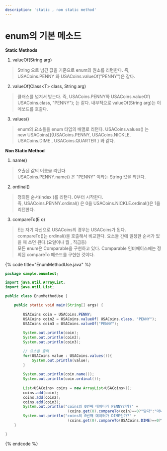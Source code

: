 ```yaml
---
description: 'static , non static method'
---
```


# enum의  기본 메소드

**Static Methods**  
  
1. valueOf\(String arg\)

> String 으로 넘긴 값을 기준으로 enum의 원소를 리턴한다. 즉, USACoins.PENNY 와 USACoins.valueOf\("PENNY"\)은 같다.

2. valueOf\(Class&lt;T&gt; class, String arg\)

> 클래스를 넘겨서 받는다. 즉, USACoins.PENNY와 USACoins.valueOf\( USACoins.class, "PENNY"\); 는 같다.  내부적으로 valueOf\(String arg\)는 이 메쏘드를 호출다.

3. values\(\)

> enum의 요소들을 enum 타입의 배열로 리턴다. USACoins.values\(\) 는  
> new USACoins\[\]{USACoins.PENNY, USACoins.NICKLE, USACoins.DIME  , USACoins.QUARTER } 와 같다.

**Non Static Method**  
  
1. name\(\)

> 호출된 값의 이름을 리턴다.  
> USACoins.PENNY.name\(\) 은 "PENNY" 이라는 String 값을 리턴다.

2. ordinal\(\)

> 정의된 순서\(index \)를 리턴다. 0부터 시작한다.  
> 즉, USACoins.PENNY.ordinal\(\) 은 0을 USACoins.NICKLE.ordinal\(\)은 1을 리턴한다.

3. compareTo\(E o\)

> E는 자기 자신으로  USACoins의 경우는 USACoins가 된다.  
> compareTo\(\)는 ordinal\(\)을 호출해서 비교한다. 요소들 간에 일정한 순서가 있을 때 쓰면 된다.\(요일이나 월 , 직급등\)  
> 모든 enum은 Comparable을 구현하고 있다. Comparable 인터페이스에는 정의된 compareTo 메쏘드를 구현한 것이다.

{% code title="EnumMethodUse.java" %}
```java
package sample.enumtest;

import java.util.ArrayList;
import java.util.List;

public class EnumMethodUse {

	public static void main(String[] args) {
	
		USACoins coin = USACoins.PENNY;
		USACoins coin2 = USACoins.valueOf( USACoins.class, "PENNY"); 
		USACoins coin3 = USACoins.valueOf("PENNY");
		
		System.out.println(coin);
		System.out.println(coin2);
		System.out.println(coin3);

		// 요소들 출력
		for(USACoins value : USACoins.values()){
		    System.out.println(value);
		}
		
		System.out.println(coin.name());
		System.out.println(coin.ordinal());
		
		List<USACoins> coins = new ArrayList<USACoins>(); 
		coins.add(coin);
		coins.add(coin2);
		coins.add(coin3);
		System.out.println("coins의 0번째 데이터가 PENNY인가?" +
						    (coins.get(0).compareTo(coin)==0?"맞다":"아니다"));
		System.out.println("coins의 0번째 데이터가 DIME인가?" +
						    (coins.get(0).compareTo(USACoins.DIME)==0?"맞다":"아니다"));
	}

}
```
{% endcode %}



